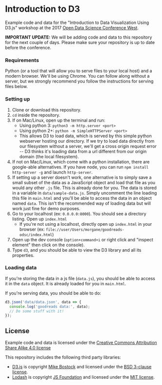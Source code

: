 # Introduction to D3

Example code and data for the "Introduction to Data Visualization Using D3.js" workshop at
the 2017 [Open Data Science Conference West](https://odsc.com/california).

**IMPORTANT UPDATE:** We will be adding code and data to this repository for the next couple of days. Please make sure your repository is up to date before the conference.

### Requirements
Python (or a tool that will allow you to serve files to your local host) and a modern browser. We'll be using Chrome. You can follow along without a server, but we strongly recommend you follow the instructions for serving files below.

### Setting up
1. Clone or download this repository.
2. `cd` inside the repository.
3. If on Mac/Linux, open up the terminal and run:
   * Using python 3: `python3 -m http.server <port>`
   * Using python 2+: `python -m SimpleHTTPServer <port>`
   * This allows D3 to load data, which is served by this simple python webserver hosting our directory. If we try to load data directly from our filesystem without a server, we'll get a cross origin request error -- D3 thinks it's loading data from a url different from our origin domain (the local filesystem).
4. If not on Mac/Linux, which come with a python installation, there are google-able alternatives. If you have node, you can run `npm install http-server -g` and launch `http-server`.
5. If setting up a server doesn't work, one alternative is to simply save a small subset of the data as a JavaScript object and load that file as you would any other `.js` file. This is already done for you. The data is stored in a variable in `data/sample-data.js`. Simply uncomment the line loading this file in `main.html` and you'll be able to access the data in an object named `data`. This isn't the recommended way of loading data but will work just fine for demo purposes.
5. Go to your localhost (ex: `0.0.0.0:8000`). You should see a directory listing. Open up `index.html`
   * If you're not using a localhost, directly open up `index.html` in your browser (ex: `file://user/Users/morgane/goodreads-odsc/index.html`)
7. Open up the dev console (`option+command+i` or right click and "inspect element" then click on the console).
8. Type `d3`, and you should be able to view the D3 library and all its properties.

### Loading data
If you're storing the data in a js file (`data.js`), you should be able to access it in the `data` object. It is already loaded for you in `main.html`. 

If you're serving data, you should be able to do:

```javascript
d3.json('data/data.json', data => {
  console.log('goodreads data:', data);
  // Do some stuff with it!
});
```

## License

Example code and data is licensed under the
[Creative Commons Attribution Share Alike 4.0 license](https://choosealicense.com/licenses/cc-by-sa-4.0/)

This repository includes the following third party libraries:
* [D3.js](https://d3js.org/) is copyright [Mike Bostock](https://github.com/mbostock) and licensed under the
  [BSD 3-clause license](https://github.com/d3/d3/blob/master/LICENSE).
* [Lodash](https://lodash.com/) is copyright [JS Foundation](https://js.foundation) and licensed under the
  [MIT license](https://github.com/lodash/lodash/blob/master/LICENSE).
